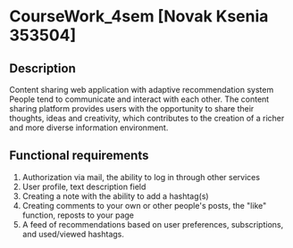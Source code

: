 # CourseWork_4sem [Novak Ksenia 353504]

## Description
Content sharing web application with adaptive recommendation system
People tend to communicate and interact with each other. The content sharing platform provides users with the opportunity to share their thoughts, ideas and creativity, which contributes to the creation of a richer and more diverse information environment.




## Functional requirements
1. Authorization via mail, the ability to log in through other services 
2. User profile, text description field
3. Creating a note with the ability to add a hashtag(s)
4. Creating comments to your own or other people's posts, the "like" function, reposts to your page
5. A feed of recommendations based on user preferences, subscriptions, and used/viewed hashtags.
